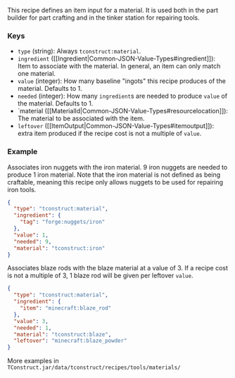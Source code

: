 This recipe defines an item input for a material. It is used both in the part builder for part crafting and in the tinker station for repairing tools.

### Keys
* `type` (string): Always `tconstruct:material`.
* `ingredient` ([[Ingredient|Common-JSON-Value-Types#ingredient]]): Item to associate with the material. In general, an item can only match one material.
* `value` (integer): How many baseline "ingots" this recipe produces of the material. Defaults to 1.
* `needed` (integer): How many `ingredient`s are needed to produce `value` of the material. Defaults to 1.
* `material ([[MaterialId|Common-JSON-Value-Types#resourcelocation]]): The material to be associated with the item.
* `leftover` ([[ItemOutput|Common-JSON-Value-Types#itemoutput]]): extra item produced if the recipe cost is not a multiple of `value`.

### Example

Associates iron nuggets with the iron material. 9 iron nuggets are needed to produce 1 iron material. Note that the iron material is not defined as being craftable, meaning this recipe only allows nuggets to be used for repairing iron tools.

```json
{
  "type": "tconstruct:material",
  "ingredient": {
    "tag": "forge:nuggets/iron"
  },
  "value": 1,
  "needed": 9,
  "material": "tconstruct:iron"
}
```

Associates blaze rods with the blaze material at a value of 3. If a recipe cost is not a multiple of 3, 1 blaze rod will be given per leftover `value`.

```json
{
  "type": "tconstruct:material",
  "ingredient": {
    "item": "minecraft:blaze_rod"
  },
  "value": 3,
  "needed": 1,
  "material": "tconstruct:blaze",
  "leftover": "minecraft:blaze_powder"
}
```

More examples in `TConstruct.jar/data/tconstruct/recipes/tools/materials/`
